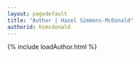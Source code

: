```yaml
---
layout: pagedefault
title: "Author | Hazel Simmons-McDonald"
authorid: hsmcdonald
---
```

{% include loadAuthor.html %}